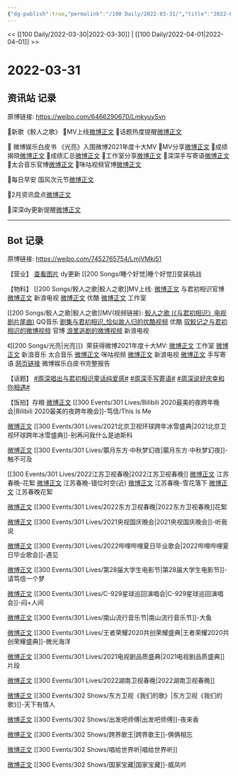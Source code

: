 ```yaml
---
{"dg-publish":true,"permalink":"/100 Daily/2022-03-31/","title":"2022-03-31","created":"2022-11-17T20:15:37.000+08:00","updated":"2023-04-11T14:46:34.556+08:00"}
---
```



<< [[100 Daily/2022-03-30\|2022-03-30]] | [[100 Daily/2022-04-01\|2022-04-01]] >>

# 2022-03-31

## 资讯站 记录

原博链接: https://weibo.com/6466290670/LmkyuySvn

🌟新歌《鲛人之歌》
🌱MV上线[微博正文](https://m.weibo.cn/6466290670/4753022573874992)
🌱话题热度提醒[微博正文](https://m.weibo.cn/6466290670/4753065515943616)

🌟 微博娱乐白皮书
《光亮》入围微博2021年度十大MV
🌱MV分享[微博正文](https://m.weibo.cn/6466290670/4753060838246111)
🌱成绩揭晓[微博正文](https://m.weibo.cn/6466290670/4753026063272218)
🌱成绩汇总[微博正文](https://m.weibo.cn/6466290670/4753060674667500)
🌱工作室分享[微博正文](https://m.weibo.cn/6466290670/4753149518156963)
🌱深深手写寄语[微博正文](https://m.weibo.cn/6466290670/4753049597247872)
🌱太合音乐官博[微博正文](https://m.weibo.cn/6466290670/4753120482296821)
🌱咪咕视频官博[微博正文](https://m.weibo.cn/6466290670/4753120985353489)

🌟每日早安
国风次元节[微博正文](https://m.weibo.cn/6466290670/4753003649434304)

🌟2月资讯盘点[微博正文](https://m.weibo.cn/6466290670/4753091901523799)

🌟深深dy更新提醒[微博正文](https://m.weibo.cn/6466290670/4753155836085631)

---
## Bot 记录

原博链接: https://weibo.com/7452765754/LmjVMki51

【营业】
[查看图片](https://wx1.sinaimg.cn/large/6eb293b4gy1h0t9h13sxaj20ku112jz7.jpg) dy更新 [[200 Songs/睡个好觉\|睡个好觉]]变装挑战

【物料】
[[200 Songs/鲛人之歌\|鲛人之歌]]MV上线:
[微博正文](https://m.weibo.cn/7548643740/4753021110583721) 与君初相识官博
[微博正文](https://m.weibo.cn/1642592432/4753021105603621) 新浪电视
[微博正文](https://m.weibo.cn/1642904381/4753021114259288) 优酷
[微博正文](https://m.weibo.cn/7478855230/4753037732085877) 工作室

[[200 Songs/鲛人之歌\|鲛人之歌]]MV(视频链接):
[鲛人之歌 (《与君初相识》电视剧片尾曲)](https://weibo.cn/sinaurl?u=https%3A%2F%2Fc.y.qq.com%2Fbase%2Ffcgi-bin%2Fu%3F__%3DnfAIyMla40h1) QQ音乐
[剧集与君初相识_恰似故人归的优酷视频](https://weibo.cn/sinaurl?u=https%3A%2F%2Fv.youku.com%2Fv_show%2Fid_XNTg1NTkzOTgxMg%3D%3D.html) 优酷
[驭鲛记之与君初相识的微博视频](https://video.weibo.com/show?fid=1034:4752875906334806) 官博
[浪里追剧的微博视频](https://video.weibo.com/show?fid=1034:4753015006232710) 新浪电视

《[[200 Songs/光亮\|光亮]]》荣获得微博2021年度十大MV:
[微博正文](https://m.weibo.cn/7478855230/4753147656410159) 工作室
[微博正文](https://m.weibo.cn/1266269835/4753021110584633) 新浪音乐
[](https://m.weibo.cn/5626486614/4753110335750572) 太合音乐
[微博正文](https://m.weibo.cn/1809436135/4753063229522652) 咪咕视频
[微博正文](https://m.weibo.cn/1642592432/4753032338738978) 新浪电视
[微博正文](https://m.weibo.cn/1266269835/4753044949963150) 手写寄语
[网页链接](https://weibo.cn/sinaurl?u=https%3A%2F%2Fv2.rabbitpre.com%2Fm2%2FFw90XhQYdRi) 微博娱乐白皮书完整报告

【话题】
[#周深唱出与君初相识童话纯爱感#](https://s.weibo.com/weibo?q=%23%E5%91%A8%E6%B7%B1%E5%94%B1%E5%87%BA%E4%B8%8E%E5%90%9B%E5%88%9D%E7%9B%B8%E8%AF%86%E7%AB%A5%E8%AF%9D%E7%BA%AF%E7%88%B1%E6%84%9F%23)
[#周深手写寄语#](https://s.weibo.com/weibo?q=%23%E5%91%A8%E6%B7%B1%E6%89%8B%E5%86%99%E5%AF%84%E8%AF%AD%23)
[#周深说好庆幸和你相遇#](https://s.weibo.com/weibo?q=%23%E5%91%A8%E6%B7%B1%E8%AF%B4%E5%A5%BD%E5%BA%86%E5%B9%B8%E5%92%8C%E4%BD%A0%E7%9B%B8%E9%81%87%23)

【饭拍】存粮
[微博正文](https://m.weibo.cn/1774607565/4753085568652092) [[300 Events/301 Lives/Bilibili 2020最美的夜跨年晚会\|Bilibili 2020最美的夜跨年晚会]]-笃信/This Is Me

[微博正文](https://m.weibo.cn/1731619093/4753093974294637) [[300 Events/301 Lives/2021北京卫视环球跨年冰雪盛典\|2021北京卫视环球跨年冰雪盛典]]-别再问我什么是迪斯科

[微博正文](https://m.weibo.cn/1824010843/4753136529181345) [[300 Events/301 Lives/朤月东方·中秋梦幻夜\|朤月东方·中秋梦幻夜]]-触不可及

[[300 Events/301 Lives/2022江苏卫视春晚\|2022江苏卫视春晚]]
[微博正文](https://m.weibo.cn/6010782017/4753004856870273) 江苏春晚-花絮
[微博正文](https://m.weibo.cn/6010782017/4753004856870273) 江苏春晚-错位时空(近)
[微博正文](https://m.weibo.cn/5883478724/4753094179555857) 江苏春晚-雪花落下
[微博正文](https://m.weibo.cn/5652071619/4753174755804509) 江苏春晚花絮

[微博正文](https://m.weibo.cn/1824010843/4732183069071353) [[300 Events/301 Lives/2022东方卫视春晚\|2022东方卫视春晚]]花絮

[微博正文](https://m.weibo.cn/2417034023/4753115376779738) [[300 Events/301 Lives/2021央视国庆晚会\|2021央视国庆晚会]]-听我说

[微博正文](https://m.weibo.cn/5337782525/4753045713325588) [[300 Events/301 Lives/2022哔哩哔哩夏日毕业歌会\|2022哔哩哔哩夏日毕业歌会]]-遇见

[微博正文](https://m.weibo.cn/7523227327/4753122373668254) [[300 Events/301 Lives/第28届大学生电影节\|第28届大学生电影节]]-请笃信一个梦

[微博正文](https://m.weibo.cn/2891278372/4753132535418758) [[300 Events/301 Lives/C-929星球巡回演唱会\|C-929星球巡回演唱会]]-闷+人间

[微博正文](https://m.weibo.cn/7002182285/4753123480965087) [[300 Events/301 Lives/南山流行音乐节\|南山流行音乐节]]-大鱼

[微博正文](https://m.weibo.cn/1784505431/4753181827400375) [[300 Events/301 Lives/王者荣耀2020共创荣耀盛典\|王者荣耀2020共创荣耀盛典]]-微光海洋

[微博正文](https://m.weibo.cn/3123996041/4753093927370759) [[300 Events/301 Lives/2021电视剧品质盛典\|2021电视剧品质盛典]]片段

[微博正文](https://m.weibo.cn/5219918112/4753202396273603) [[300 Events/301 Lives/2022湖南卫视春晚\|2022湖南卫视春晚]]

[微博正文](https://m.weibo.cn/1735488797/4753202186821017) [[300 Events/302 Shows/东方卫视《我们的歌》\|东方卫视《我们的歌》]]-天下有情人

[微博正文](https://m.weibo.cn/2641418001/4752864860182006) [[300 Events/302 Shows/出发吧师傅\|出发吧师傅]]-夜来香

[微博正文](https://m.weibo.cn/5595700253/4753012217611614) [[300 Events/302 Shows/跨界歌王\|跨界歌王]]-俩俩相忘

[微博正文](https://m.weibo.cn/2121483661/4753121257459899) [[300 Events/302 Shows/唱给世界听\|唱给世界听]]

[微博正文](https://m.weibo.cn/5595700253/4753190773594318) [[300 Events/302 Shows/国家宝藏\|国家宝藏]]-威凤吟
